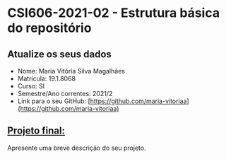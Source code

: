 # **CSI606-2021-02 - Estrutura básica do repositório**

## Atualize os seus dados

- Nome: Maria Vitória Silva Magalhães
- Matrícula: 19.1.8068
- Curso: SI
- Semestre/Ano correntes: 2021/2
- Link para o seu GitHub: [https://github.com/maria-vitoriaa](https://github.com/maria-vitoriaa)

## [Projeto final:](./Projeto/README.md)

Apresente uma breve descrição do seu projeto.
